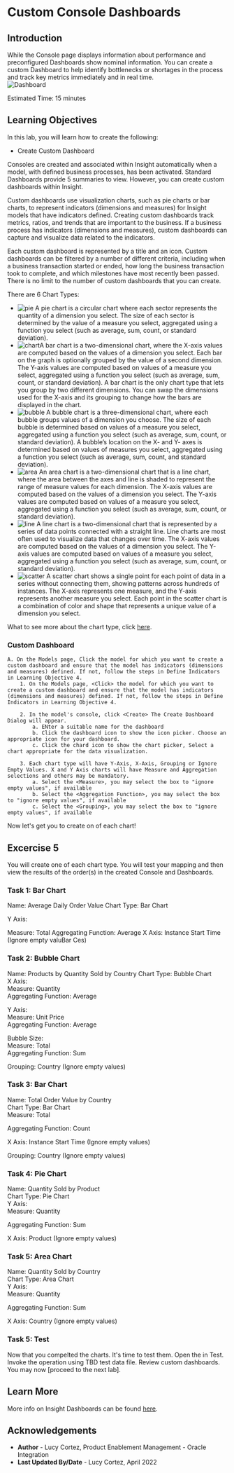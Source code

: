 # Custom Console Dashboards

## Introduction

While the Console page displays information about performance and preconfigured Dashboards show nominal information. You can create a custom Dashboard to help identify bottlenecks or shortages in the process and track key metrics immediately and in real time. <br />
![Dashboard](./images/feb2021-opp-order-console.jpg " ") <br />

Estimated Time: 15 minutes

## Learning Objectives

In this lab, you will learn how to create the following:

- Create Custom Dashboard

Consoles are created and associated within Insight automatically when a model, with defined business processes, has been activated. Standard Dashboards provide 5 summaries to view. However, you can create custom dashboards within Insight.

Custom dashboards use visualization charts, such as pie charts or bar charts, to represent indicators (dimensions and measures) for Insight models that have indicators defined. Creating custom dashboards track metrics, ratios, and trends that are important to the business. If a business process has indicators (dimensions and measures), custom dashboards can capture and visualize data related to the indicators.

Each custom dashboard is represented by a title and an icon. Custom dashboards can be filtered by a number of different criteria, including when a business transaction started or ended, how long the business transaction took to complete, and which milestones have most recently been passed. There is no limit to the number of custom dashboards that you can create.

There are 6 Chart Types:
* ![pie](./images/pie-chart.jpg " ") A pie chart is a circular chart where each sector represents the quantity of a dimension you select. The size of each sector is determined by the value of a measure you select, aggregated using a function you select (such as average, sum, count, or standard deviation).
* ![chart](./images/chart.jpg " ")A bar chart is a two-dimensional chart, where the X-axis values are computed based on the values of a dimension you select. Each bar on the graph is optionally grouped by the value of a second dimension. The Y-axis values are computed based on values of a measure you select, aggregated using a function you select (such as average, sum, count, or standard deviation).
A bar chart is the only chart type that lets you group by two different dimensions. You can swap the dimensions used for the X-axis and its grouping to change how the bars are displayed in the chart.
* ![bubble](./images/bubble-chart.jpg " ") A bubble chart is a three-dimensional chart, where each bubble groups values of a dimension you choose. The size of each bubble is determined based on values of a measure you select, aggregated using a function you select (such as average, sum, count, or standard deviation). A bubble’s location on the X- and Y- axes is determined based on values of measures you select, aggregated using a function you select (such as average, sum, count, and standard deviation).
* ![area](./images/area-chart.jpg " ") An area chart is a two-dimensional chart that is a line chart, where the area between the axes and line is shaded to represent the range of measure values for each dimension. The X-axis values are computed based on the values of a dimension you select. The Y-axis values are computed based on values of a measure you select, aggregated using a function you select (such as average, sum, count, or standard deviation).
* ![line](./images/line-chart.jpg " ") A line chart is a two-dimensional chart that is represented by a series of data points connected with a straight line. Line charts are most often used to visualize data that changes over time. The X-axis values are computed based on the values of a dimension you select. The Y-axis values are computed based on values of a measure you select, aggregated using a function you select (such as average, sum, count, or standard deviation).
*  ![scatter](./images/scatter-chart.jpg " ")  A scatter chart shows a single point for each point of data in a series without connecting them, showing patterns across hundreds of instances. The X-axis represents one measure, and the Y-axis represents another measure you select. Each point in the scatter chart is a combination of color and shape that represents a unique value of a dimension you select. <br />

What to see more about the chart type, click [here](https://docs.oracle.com/en/cloud/paas/integration-cloud/user-int-insight-oci/create-custom-dashboards.html).

### Custom Dashboard

    A. On the Models page, Click the model for which you want to create a custom dashboard and ensure that the model has indicators (dimensions and measures) defined. If not, follow the steps in Define Indicators in Learning Objective 4.
        1. On the Models page, <Click> the model for which you want to create a custom dashboard and ensure that the model has indicators (dimensions and measures) defined. If not, follow the steps in Define Indicators in Learning Objective 4.
        
        2. In the model's console, click <Create> The Create Dashboard Dialog will appear.
            a. ENter a suitable name for the dashboard
            b. Click the dashboard icon to show the icon picker. Choose an appropriate icon for your dashboard.
            c. Click the chard icon to show the chart picker, Select a chart appropriate for the data visualization.
          
        3. Each chart type will have Y-Axis, X-Axis, Grouping or Ignore Empty Values. X and Y Axis charts will have Measure and Aggregation selections and others may be mandatory.
            a. Select the <Measure>, you may select the box to "ignore empty values", if available
            b. Select the <Aggregation Function>, you may select the box to "ignore empty values", if available 
            c. Select the <Grouping>, you may select the box to "ignore empty values", if available
        

 Now let's get you to create on of each chart!

## Excercise 5       
 
 You will create one of each chart type. You will test your mapping and then view the results of the order(s) in the created Console and Dashboards. 

### Task 1: Bar Chart
Name: Average Daily Order Value
Chart Type: Bar Chart

Y Axis:

Measure: Total
Aggregating Function: Average
X Axis: Instance Start Time (Ignore empty valuBar Ces)

### Task 2: Bubble Chart

Name: Products by Quantity Sold by Country 
Chart Type: Bubble Chart <br />
X Axis: <br />
Measure: Quantity <br />
Aggregating Function: Average <br />

Y Axis:<br />
Measure: Unit Price <br />
Aggregating Function: Average <br />

Bubble Size: <br />
Measure: Total <br />
Aggregating Function: Sum <br />

Grouping: Country (Ignore empty values) <br />

### Task 3: Bar Chart
Name: Total Order Value by Country <br />
Chart Type: Bar Chart <br />
Measure: Total <br />

Aggregating Function: Count <br />

X Axis: Instance Start Time (Ignore empty values) <br />

Grouping: Country (Ignore empty values) <br />

### Task 4: Pie Chart
Name: Quantity Sold by Product <br />
Chart Type: Pie Chart <br />
Y Axis: <br />
Measure: Quantity <br />

Aggregating Function: Sum <br />

X Axis: Product (Ignore empty values) <br />

### Task 5: Area Chart
Name: Quantity Sold by Country <br />
Chart Type: Area Chart <br />
Y Axis:  <br />
Measure: Quantity <br />

Aggregating Function: Sum <br />

X Axis: Country (Ignore empty values) <br />

### Task 5: Test
Now that you compelted the charts. It's time to test them. Open the <Order Processing Lab> in Test. Invoke the <bulkOrder> operation using   TBD      test data file.
Review custom dashboards.
You may now [proceed to the next lab].

## Learn More

More info on Insight Dashboards can be found [here](https://docs.oracle.com/en/cloud/paas/integration-cloud/user-int-insight-oci/create-custom-dashboards.html).

## Acknowledgements

* **Author** - Lucy Cortez, Product Enablement Management - Oracle Integration
* **Last Updated By/Date** - Lucy Cortez, April 2022
